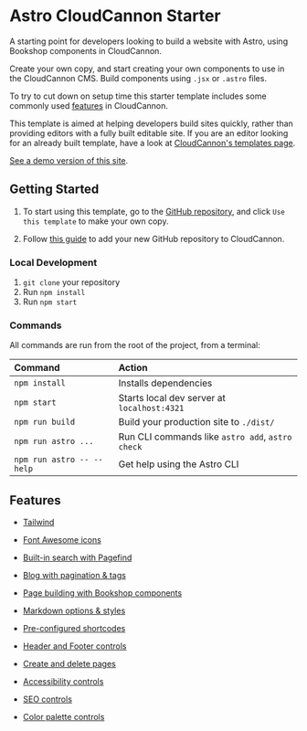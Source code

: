 # Astro CloudCannon Starter

A starting point for developers looking to build a website with Astro, using Bookshop components in CloudCannon.

Create your own copy, and start creating your own components to use in the CloudCannon CMS. Build components using `.jsx` or `.astro` files.

To try to cut down on setup time this starter template includes some commonly used [features](#features) in CloudCannon.

This template is aimed at helping developers build sites quickly, rather than providing editors with a fully built editable site. If you are an editor looking for an already built template, have a look at [CloudCannon's templates page](https://cloudcannon.com/templates/).

[See a demo version of this site](https://tiny-jackal.cloudvent.net/).

## Getting Started

1. To start using this template, go to the [GitHub repository](https://github.com/CloudCannon/astro-starter/), and click `Use this template` to make your own copy.

2. Follow [this guide](https://cloudcannon.com/documentation/guides/astro-starter-guide/sync-your-files/) to add your new GitHub repository to CloudCannon.

### Local Development

1. `git clone` your repository
2. Run `npm install`
3. Run `npm start`

### Commands

All commands are run from the root of the project, from a terminal:

| Command                   | Action                                           |
| :------------------------ | :----------------------------------------------- |
| `npm install`             | Installs dependencies                            |
| `npm start`               | Starts local dev server at `localhost:4321`      |
| `npm run build`           | Build your production site to `./dist/`          |
| `npm run astro ...`       | Run CLI commands like `astro add`, `astro check` |
| `npm run astro -- --help` | Get help using the Astro CLI                     |

## Features

* [Tailwind](https://tiny-jackal.cloudvent.net/blog/tailwind/)

* [Font Awesome icons](https://tiny-jackal.cloudvent.net/blog/icons/)

* [Built-in search with Pagefind](https://tiny-jackal.cloudvent.net/blog/search/)

* [Blog with pagination & tags](https://tiny-jackal.cloudvent.net/blog/paginated-collection/)

* [Page building with Bookshop components](https://tiny-jackal.cloudvent.net/blog/bookshop/)

* [Markdown options & styles](https://tiny-jackal.cloudvent.net/blog/markdown/)

* [Pre-configured shortcodes](https://tiny-jackal.cloudvent.net/blog/markdown/)

* [Header and Footer controls](https://tiny-jackal.cloudvent.net/blog/data-files/)

* [Create and delete pages](https://tiny-jackal.cloudvent.net/blog/page-building/)

* [Accessibility controls](https://tiny-jackal.cloudvent.net/blog/markdown/)

* [SEO controls](https://tiny-jackal.cloudvent.net/blog/seo/)

* [Color palette controls](https://tiny-jackal.cloudvent.net/blog/data-files/)